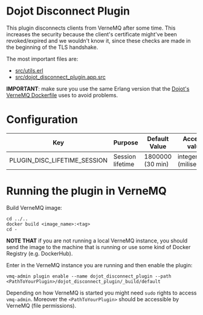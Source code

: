 # Dojot Disconnect Plugin

This plugin disconnects clients from VerneMQ after some time. This increases the security because
the client's certificate might've been revoked/expired and we wouldn't know it, since these checks
are made in the beginning of the TLS handshake.

The most important files are:

- [src/utils.erl](./src/utils.erl)
- [src/dojot_disconnect_plugin.app.src](./src/dojot_disconnect_plugin.app.src)

__IMPORTANT__: make sure you use the same Erlang version that the
[Dojot's VerneMQ Dockerfile](../../Dockerfile) uses to avoid problems.

# Configuration

Key                          | Purpose          | Default Value    | Accepted values
---------------------------- | ---------------- | ---------------- | ---------------------
PLUGIN_DISC_LIFETIME_SESSION | Session lifetime | 1800000 (30 min) | integer (miliseconds)

# Running the plugin in VerneMQ

Build VerneMQ image:

```shell
cd ../..
docker build <image_name>:<tag>
cd -
```

__NOTE THAT__ if you are not running a local VerneMQ instance, you should send the image to the
machine that is running or use some kind of Docker Registry (e.g. DockerHub).

Enter in the VerneMQ instance you are running and then enable the plugin:

```shell
vmq-admin plugin enable --name dojot_disconnect_plugin --path <PathToYourPlugin>/dojot_disconnect_plugin/_build/default
```

Depending on how VerneMQ is started you might need ``sudo`` rights to access ``vmq-admin``.
Moreover the ``<PathToYourPlugin>`` should be accessible by VerneMQ (file permissions).
